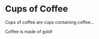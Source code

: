 Cups of Coffee
==============

Cups of coffee are cups containing coffee...

Coffee is made of gold!
